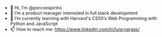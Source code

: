 - 👋 Hi, I’m @porcoespinho
- 👀 I’m a product manager interested in full stack development
- 🌱 I’m currently learning with Harvard's CS50’s Web Programming with Python and JavaScript
- 📫 How to reach me: https://www.linkedin.com/in/luisrvargas/

<!---
porcoespinho/porcoespinho is a ✨ special ✨ repository because its `README.md` (this file) appears on your GitHub profile.
You can click the Preview link to take a look at your changes.
--->
